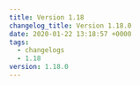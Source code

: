 ```yaml
---
title: Version 1.18
changelog_title: Version 1.18.0
date: 2020-01-22 13:18:57 +0000
tags:
  - changelogs
  - 1.18
version: 1.18.0
---
```


<script src="https://gist.github.com/spinnaker-release/306d7e241272980642e918f64ed91fe3.js?file=1.18.0.md"></script>
